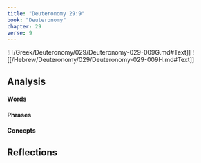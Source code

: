 ```yaml
---
title: "Deuteronomy 29:9"
book: "Deuteronomy"
chapter: 29
verse: 9
---
```

![[/Greek/Deuteronomy/029/Deuteronomy-029-009G.md#Text]]
![[/Hebrew/Deuteronomy/029/Deuteronomy-029-009H.md#Text]]

## Analysis

#### Words

#### Phrases

#### Concepts

## Reflections

